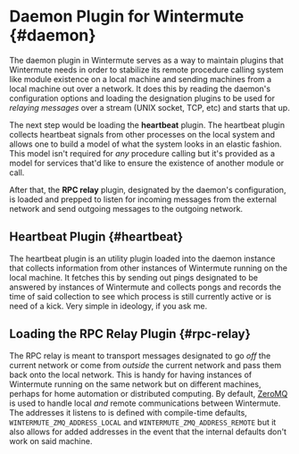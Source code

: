 # Daemon Plugin for Wintermute {#daemon}

The daemon plugin in Wintermute serves as a way to maintain plugins that
Wintermute needs in order to stabilize its remote procedure calling system like
module existence on a local machine and sending machines from a local machine
out over a network. It does this by reading the daemon's configuration options
and loading the designation plugins to be used for _relaying messages_ over a
stream (UNIX socket, TCP, etc) and starts that up.

The next step would be loading the **heartbeat** plugin. The heartbeat plugin
collects heartbeat signals from other processes on the local system and allows
one to build a model of what the system looks in an elastic fashion. This model
isn't required for _any_ procedure calling but it's provided as a model for
services that'd like to ensure the existence of another module or call.

After that, the **RPC relay** plugin, designated by the daemon's configuration,
is loaded and prepped to listen for incoming messages from the external network
and send outgoing messages to the outgoing network.

## Heartbeat Plugin {#heartbeat}

The heartbeat plugin is an utility plugin loaded into the daemon instance that
collects information from other instances of Wintermute running on the local
machine. It fetches this by sending out pings designated to be answered by 
instances of Wintermute and collects pongs and records the time of said
collection to see which process is still currently active or is need of a kick.
Very simple in ideology, if you ask me.

## Loading the RPC Relay Plugin {#rpc-relay}

The RPC relay is meant to transport messages designated to go _off_ the current
network or come from _outside_ the current network and pass them back onto the
local network. This is handy for having instances of Wintermute running
on the same network but on different machines, perhaps for home automation or
distributed computing. By default, [ZeroMQ][] is used to handle local _and_
remote communications between Wintermute. The addresses it listens to is
defined with compile-time defaults, `WINTERMUTE_ZMQ_ADDRESS_LOCAL` and
`WINTERMUTE_ZMQ_ADDRESS_REMOTE` but it also allows for added addresses in the
event that the internal defaults don't work on said machine.

[ZeroMQ]: http://zeromq.org/
